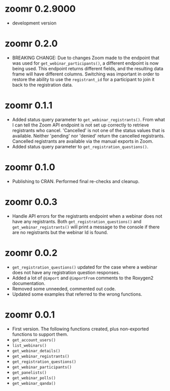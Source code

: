 # zoomr 0.2.9000

* development version

# zoomr 0.2.0

* BREAKING CHANGE: Due to changes Zoom made to the endpoint that was used for `get_webinar_participants()`, a different endpoint is now being used. This endpoint returns different fields, and the resulting data frame will have different columns. Switching was important in order to restore the ability to use the `registrant_id` for a participant to join it back to the registration data.

# zoomr 0.1.1

* Added status query parameter to `get_webinar_registrants()`. From what I can tell the Zoom API endpoint is not set up correctly to retrieve registrants who cancel. 'Cancelled' is not one of the status values that is available. Neither 'pending' nor 'denied' return the cancelled registrants. Cancelled registrants are available via the manual exports in Zoom.
* Added status query parameter to `get_registration_questions()`.

# zoomr 0.1.0

* Publishing to CRAN. Performed final re-checks and cleanup.


# zoomr 0.0.3

* Handle API errors for the registrants endpoint when a webinar does not have any registrants. Both `get_registration_questions()` and `get_webinar_registrants()` will print a message to the console if there are no registrants but the webinar Id is found.


# zoomr 0.0.2

* `get_registration_questions()` updated for the case where a webinar does not have any registration question responses.
* Added a lot of `@import` and `@importFrom` comments to the Roxygen2 documentation.
* Removed some unneeded, commented out code.
* Updated some examples that referred to the wrong functions.


# zoomr 0.0.1

* First version. The following functions created, plus non-exported functions to support them.
* `get_account_users()`
* `list_webinars()`
* `get_webinar_details()`
* `get_webinar_registrants()`
* `get_registration_questions()`
* `get_webinar_participants()`
* `get_panelists()`
* `get_webinar_polls()`
* `get_webinar_qanda()`